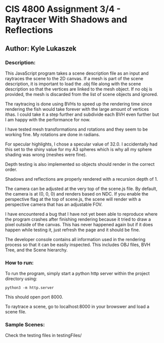 # CIS 4800 Assignment 3/4 - Raytracer With Shadows and Reflections

## Author: Kyle Lukaszek

### Description:

This JavaScript program takes a scene description file as an input and raytraces the scene to the 2D canvas. If a mesh is part of the scene description, it is important to load the .obj file along with the scene description so that the vertices are linked to the mesh object. If no obj is provided, the mesh is discarded from the list of scene objects and ignored.

The raytracing is done using BVHs to speed up the rendering time since rendering the fish would take forever with the large amount of vertices ithas. I could take it a step further and subdivide each BVH even further but I am happy with the performance for now.

I have tested mesh transformations and rotations and they seem to be working fine. My rotations are done in radians.

For specular highlights, I chose a specular value of 32.0. I accidentally had this set to the shiny value for my A3 spheres which is why all my sphere shading was wrong (meshes were fine).

Depth testing is also implemented so objects should render in the correct order.

Shadows and reflections are properly rendered with a recursion depth of 1.

The camera can be adjusted at the very top of the scene.js file. By default, the camera is at (0, 0, 0) and renders based on NDC. If you enable the perspective flag at the top of scene.js, the scene will render with a perspective camera that has an adjustable FOV.

I have encountered a bug that I have not yet been able to reproduce where the program crashes after finishing rendering because it tried to draw a pixel outside of the canvas. This has never happened again but if it does happen while testing it, just refresh the page and it should be fine.

The developer console contains all information used in the rendering process so that it can be easily inspected. This includes OBJ files, BVH Tree, and the Scene hierarchy.

### How to run:

To run the program, simply start a python http server within the project directory using:

`
python3 -m http.server
`

This should open port 8000.

To raytrace a scene, go to localhost:8000 in your browswer and load a scene file.

### Sample Scenes:

Check the testing files in testingFiles/
